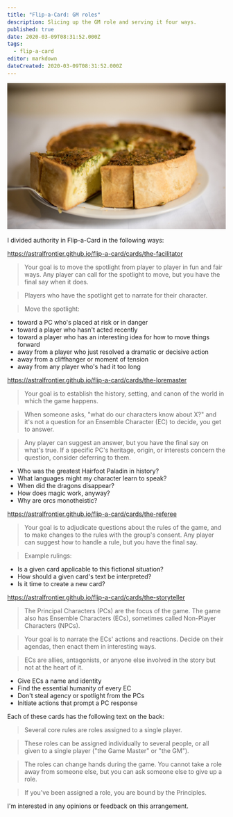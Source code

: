 ```yaml
---
title: "Flip-a-Card: GM roles"
description: Slicing up the GM role and serving it four ways.
published: true
date: 2020-03-09T08:31:52.000Z
tags:
  - flip-a-card
editor: markdown
dateCreated: 2020-03-09T08:31:52.000Z
---
```


![Featured Image](flip-a-card-gm-roles.jpg)

I divided authority in Flip-a-Card in the following ways:

https://astralfrontier.github.io/flip-a-card/cards/the-facilitator

> Your goal is to move the spotlight from player to player in fun and fair ways. Any player can call for the spotlight to move, but you have the final say when it does.

> Players who have the spotlight get to narrate for their character.

> Move the spotlight:

* toward a PC who's placed at risk or in danger
* toward a player who hasn't acted recently
* toward a player who has an interesting idea for how to move things forward
* away from a player who just resolved a dramatic or decisive action
* away from a cliffhanger or moment of tension
* away from any player who's had it too long

https://astralfrontier.github.io/flip-a-card/cards/the-loremaster

> Your goal is to establish the history, setting, and canon of the world in which the game happens.

> When someone asks, "what do our characters know about X?" and it's not a question for an Ensemble Character (EC) to decide, you get to answer.

> Any player can suggest an answer, but you have the final say on what's true. If a specific PC's heritage, origin, or interests concern the question, consider deferring to them.

* Who was the greatest Hairfoot Paladin in history?
* What languages might my character learn to speak?
* When did the dragons disappear?
* How does magic work, anyway?
* Why are orcs monotheistic?

https://astralfrontier.github.io/flip-a-card/cards/the-referee

> Your goal is to adjudicate questions about the rules of the game, and to make changes to the rules with the group's consent. Any player can suggest how to handle a rule, but you have the final say.

> Example rulings:

* Is a given card applicable to this fictional situation?
* How should a given card's text be interpreted?
* Is it time to create a new card?

https://astralfrontier.github.io/flip-a-card/cards/the-storyteller

> The Principal Characters (PCs) are the focus of the game. The game also has Ensemble Characters (ECs), sometimes called Non-Player Characters (NPCs).

> Your goal is to narrate the ECs' actions and reactions. Decide on their agendas, then enact them in interesting ways.

> ECs are allies, antagonists, or anyone else involved in the story but not at the heart of it.

* Give ECs a name and identity
* Find the essential humanity of every EC
* Don't steal agency or spotlight from the PCs
* Initiate actions that prompt a PC response

Each of these cards has the following text on the back:

> Several core rules are roles assigned to a single player.

> These roles can be assigned individually to several people, or all given to a single player ("the Game Master" or "the GM").

> The roles can change hands during the game. You cannot take a role away from someone else, but you can ask someone else to give up a role.

> If you've been assigned a role, you are bound by the Principles.

I'm interested in any opinions or feedback on this arrangement.


    